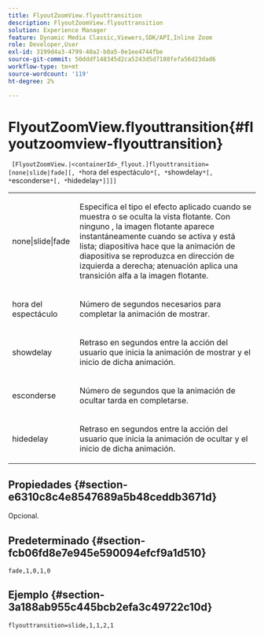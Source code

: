 ```yaml
---
title: FlyoutZoomView.flyouttransition
description: FlyoutZoomView.flyouttransition
solution: Experience Manager
feature: Dynamic Media Classic,Viewers,SDK/API,Inline Zoom
role: Developer,User
exl-id: 3199d4a3-4799-40a2-b0a5-0e1ee4744fbe
source-git-commit: 50dddf148345d2ca5243d5d7108fefa56d23dad6
workflow-type: tm+mt
source-wordcount: '119'
ht-degree: 2%

---
```


# FlyoutZoomView.flyouttransition{#flyoutzoomview-flyouttransition}

` [FlyoutZoomView.|<containerId>_flyout.]flyouttransition=[none|slide|fade][, *`hora del espectáculo`*[, *`showdelay`*[, *`esconderse`*[, *`hidedelay`*]]]]`

<table id="table_AB421835D2454ECD8AA40DBFADBAC65F"> 
 <tbody> 
  <tr> 
   <td colname="col1"> <p> <span class="codeph"> <span class="varname"> none|slide|fade </span> </span> </p> </td> 
   <td colname="col2"> <p> Especifica el tipo el efecto aplicado cuando se muestra o se oculta la vista flotante. Con <span class="codeph"> ninguno </span>, la imagen flotante aparece instantáneamente cuando se activa y está lista; <span class="codeph"> diapositiva </span> hace que la animación de diapositiva se reproduzca en dirección de izquierda a derecha; <span class="codeph"> atenuación </span> aplica una transición alfa a la imagen flotante. </p> </td> 
  </tr> 
  <tr> 
   <td colname="col1"> <p> <span class="codeph"> <span class="varname"> hora del espectáculo </span> </span> </p> </td> 
   <td colname="col2"> <p> Número de segundos necesarios para completar la animación de mostrar. </p> </td> 
  </tr> 
  <tr> 
   <td colname="col1"> <p> <span class="codeph"> <span class="varname"> showdelay </span> </span> </p> </td> 
   <td colname="col2"> <p> Retraso en segundos entre la acción del usuario que inicia la animación de mostrar y el inicio de dicha animación. </p> </td> 
  </tr> 
  <tr> 
   <td colname="col1"> <p> <span class="codeph"> <span class="varname"> esconderse </span> </span> </p> </td> 
   <td colname="col2"> <p> Número de segundos que la animación de ocultar tarda en completarse. </p> </td> 
  </tr> 
  <tr> 
   <td colname="col1"> <p> <span class="codeph"> <span class="varname"> hidedelay </span> </span> </p> </td> 
   <td colname="col2"> <p> Retraso en segundos entre la acción del usuario que inicia la animación de ocultar y el inicio de dicha animación. </p> </td> 
  </tr> 
 </tbody> 
</table>

## Propiedades {#section-e6310c8c4e8547689a5b48ceddb3671d}

Opcional.

## Predeterminado {#section-fcb06fd8e7e945e590094efcf9a1d510}

`fade,1,0,1,0`

## Ejemplo {#section-3a188ab955c445bcb2efa3c49722c10d}

`flyouttransition=slide,1,1,2,1`

